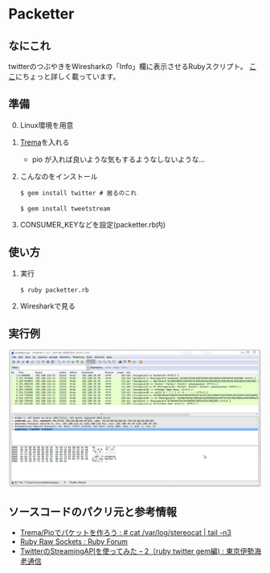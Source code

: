 Packetter
=========

なにこれ
--------

twitterのつぶやきをWiresharkの「Info」欄に表示させるRubyスクリプト。
[ここ](https://speakerdeck.com/gocard/packetter)にちょっと詳しく載っています。


準備
----

0. Linux環境を用意

1. [Trema](https://github.com/trema/trema)を入れる

    * pio が入れば良いような気もするようなしないような…
	
2. こんなのをインストール

	`$ gem install twitter # 居るのこれ`
	
	`$ gem install tweetstream`

3. CONSUMER_KEYなどを設定(packetter.rb内)
	

使い方
------

1. 実行

	`$ ruby packetter.rb`

2. Wiresharkで見る


実行例
------

![sample.pcap](sample.png "sample.pcapを開いた")


ソースコードのパクリ元と参考情報
------------------------------

* [Trema/Pioでパケットを作ろう : # cat /var/log/stereocat | tail -n3](http://d.hatena.ne.jp/stereocat/20131005/1380977633)
* [Ruby Raw Sockets : Ruby Forum](https://www.ruby-forum.com/topic/159213)
* [TwitterのStreamingAPIを使ってみた – 2（ruby twitter gem編) : 東京伊勢海老通信](http://altarf.net/computer/using_twitterapi/1403)

